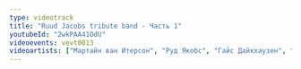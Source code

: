 ```yaml
---
type: videotrack
title: "Ruud Jacobs tribute band - Часть 1"
youtubeId: "2wkPAA41OdU"
videoevents: vevt0013
videoartists: ["Мартайн ван Итерсон", "Руд Якобс", "Гайс Дайкхаузен", "Питер Бейтс", "Фердинанд Повел"]
---
```

